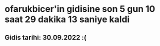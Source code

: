 # ofarukbicer'in gidisine son 5 gun 10 saat 29 dakika 13 saniye kaldi

## Gidis tarihi: 30.09.2022 :(